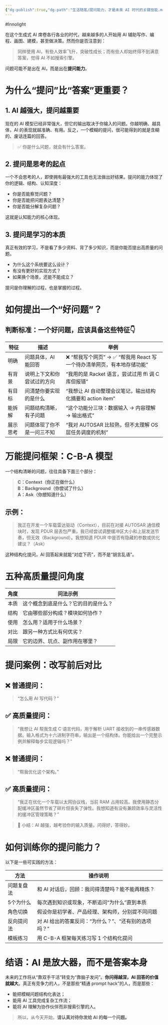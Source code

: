 ```yaml
---
{"dg-publish":true,"dg-path":"生活随笔/提问能力，才是未来 AI 时代的关键技能.md","permalink":"/生活随笔/提问能力，才是未来 AI 时代的关键技能/","created":"2025-07-14T14:58:55.384+08:00","updated":"2025-07-14T15:15:11.875+08:00"}
---
```


#Innolight

在这个生成式 AI 席卷各行各业的时代，越来越多的人开始用 AI 辅助写作、编程、画图、建模，甚至做决策。然而你是否注意到：

> 同样使用 AI，有些人效率飞升，突破性成长；而有些人却始终得不到满意答案，觉得 AI 不如搜索引擎。

问题可能不是出在 AI，而是出在**提问能力**。

# 为什么“提问”比“答案”更重要？

## 1. AI 越强大，提问越重要

现在的 AI 模型已经非常强大，但它的输出取决于你输入的问题。你越明确、越具体，AI 的表现就越准确、有用。反之，一个模糊的提问，很可能得到的就是含糊的、废话连篇的回答。

> ✅ 你是什么问题，就会有什么答案。

## 2. 提问是思考的起点

一个不会思考的人，即使拥有最强大的工具也无法做出好结果。提问的能力体现了你的逻辑、结构、认知深度：

- 你是否能察觉问题？
- 你是否能把问题表达清楚？
- 你是否能分解复杂问题？

这就是认知能力的核心体现。

## 3. 提问是学习的本质

真正有效的学习，不是看了多少资料、背了多少知识，而是你能否提出高质量的问题。

- 为什么这个系统要这么设计？
- 有没有更好的实现方式？
- 如果换个场景，还能不能成立？

提问是你理解的过程，也是掌握的过程。

# 如何提出一个“好问题”？

## 判断标准：一个好问题，应该具备这些特征👇

|特征|描述|举例|
|---|---|---|
|明确|问题具体，AI 能回答|❌ “帮我写个网页” → ✅ “帮我用 React 写一个待办清单网页，有本地存储功能”|
|有背景|说明上下文和你尝试过的方向|“我用的是 Racket 语言，尝试过用 ffi 调 C 库但报错”|
|有目标|问清楚你要实现的是什么|“我想让 AI 自动整理会议笔记，输出结构化摘要和 action item”|
|能拆解|问题结构清晰，有子问题|“这个功能分三块：数据输入 → 内容理解 → 输出格式”|
|展示思考|问题体现了你不是一问三不知|“我对 AUTOSAR 比较熟，但不太理解 OS 层任务调度的机制”|

# 万能提问框架：C-B-A 模型

一个结构清晰的问题，往往具备下面三个部分：

> **C：Context（你正在做什么）**  
> **B：Background（你尝试了什么）**  
> **A：Ask（你想知道什么）**

## 示例：

> 我正在开发一个车载雷达驱动（Context），目前在对接 AUTOSAR 通信模块时，发现 PDUR 层丢包严重。我已经尝试调整缓冲区大小和上层发送节奏，但无效（Background）。我想知道 PDUR 中是否有隐藏的参数或优化建议？（Ask）

这种结构化提问，AI 回答起来就能“对症下药”，而不是“胡言乱语”。

# 五种高质量提问角度

|角度|问法示例|
|---|---|
|本质|这个概念到底是什么？它的目的是什么？|
|结构|它由哪些部分构成？模块如何协作？|
|使用|怎么用？适用于什么场景？|
|对比|跟另一种方式比有何优劣？|
|局限|它的边界、坑点、副作用在哪里？|

# 提问案例：改写前后对比

## ❌ 普通提问：

> “怎么用 AI 写代码？”

## ✅ 高质量提问：

> “我想让 AI 帮我生成 C 语言代码，用于解析 UART 接收到的一串传感器数据。输入格式为十六进制字符串，输出是一个结构体。你能给出一个完整示例并解释每步实现逻辑吗？”

## ❌ 普通提问：

> “帮我优化这个架构。”

## ✅ 高质量提问：

> “我正在优化一个车载以太网协议栈，当前 RAM 占用较高。我使用静态分配缓冲区虽然节省了碎片但丧失了弹性。我想知道有没有兼顾效率与灵活性的缓冲区管理策略？”

> 🌱 小结：AI 越强，越考验你的输入质量。问得好，答得妙。

# 如何训练你的提问能力？

以下是一些可实践的方法：

| 方法    | 操作说明                           |
| ----- | ------------------------------ |
| 问题复盘法 | 和 AI 对话后，回顾：我问得清楚吗？能不能再精炼？     |
| 5个为什么 | 每次遇到知识或现象，不断追问“为什么”直到本质        |
| 角色切换  | 假设你是初学者、产品经理、架构师，分别提不同问题       |
| 反向提问法 | 对 AI 给出的答案反问：“为什么？”、“还有别的选项吗？” |
| 模板练习  | 用 C-B-A 框架每天练习写 1 个结构化提问       |

# 结语：AI 是放大器，而不是答案本身

未来的工作将从“靠双手干活”转变为“靠脑子发问”。**你问得越深，AI 回答的价值就越大**。真正有竞争力的人，不是那些“精通 prompt hack”的人，而是那些：

- 能把模糊问题结构化表达；
- 能用 AI 工具完成复杂工作流；
- 能将 AI 理解为协作伙伴而非搜索引擎的人。

> 所以，从今天开始，**请认真对待你发给 AI 的每一个问题。**